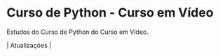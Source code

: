 # Curso de Python - Curso em Vídeo
 Estudos do Curso de Python do Curso em Vídeo.

| Atualizações |

